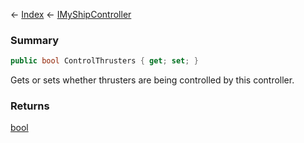 ← [Index](Api-Index) ← [IMyShipController](Sandbox.ModAPI.Ingame.IMyShipController)

### Summary

```csharp
public bool ControlThrusters { get; set; }
```

Gets or sets whether thrusters are being controlled by this controller.

### Returns

[bool](https://docs.microsoft.com/en-us/dotnet/api/system.boolean?view=netframework-4.6)

